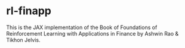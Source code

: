 # rl-finapp
This is the JAX implementation of the Book of Foundations of Reinforcement Learning with Applications in Finance by Ashwin Rao &amp; Tikhon Jelvis.
